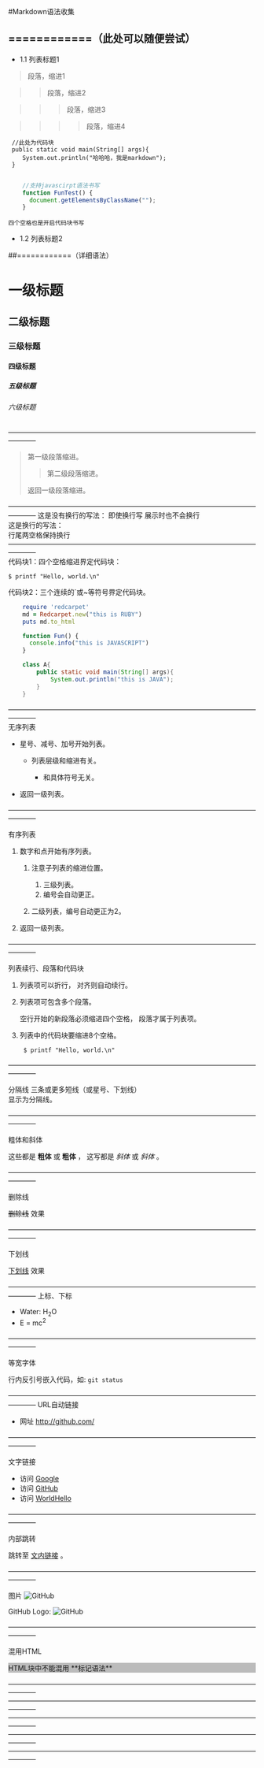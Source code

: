 #Markdown语法收集

## ============（此处可以随便尝试）

- 1.1 列表标题1

> 段落，缩进1

>> 段落，缩进2

>>> 段落，缩进3

>>>> 段落，缩进4

```
 //此处为代码块
 public static void main(String[] args){
    System.out.println("哈哈哈，我是markdown");
 }
 
```

```javascript
    //支持javascirpt语法书写
    function FunTest() {
      document.getElementsByClassName("");
    }
```
    四个空格也是开启代码块书写



- 1.2 列表标题2

##============（详细语法）

# 一级标题
## 二级标题
### 三级标题
#### 四级标题
##### 五级标题
###### 六级标题 ######

————————————————————————————————————————
	

> 第一级段落缩进。
>
> > 第二级段落缩进。
>
> 返回一级段落缩进。

————————————————————————————————————————
这是没有换行的写法：
即使换行写
展示时也不会换行  
这是换行的写法：  
行尾两空格保持换行
————————————————————————————————————————  
代码块1：四个空格缩进界定代码块：

    $ printf "Hello, world.\n"

	
代码块2：三个连续的`或~等符号界定代码块。

```ruby
    require 'redcarpet'
    md = Redcarpet.new("this is RUBY")
    puts md.to_html
```

~~~javascript
    function Fun() {
      console.info("this is JAVASCRIPT")
    }
~~~

```java
    class A{
        public static void main(String[] args){
            System.out.println("this is JAVA");
        }
    }
```
    
————————————————————————————————————————   
无序列表
* 星号、减号、加号开始列表。

  - 列表层级和缩进有关。

    + 和具体符号无关。

* 返回一级列表。


————————————————————————————————————————   

有序列表
1. 数字和点开始有序列表。

   1. 注意子列表的缩进位置。

      1. 三级列表。
      1. 编号会自动更正。

   1. 二级列表，编号自动更正为2。

2. 返回一级列表。

———————————————————————————————————————— 
   
列表续行、段落和代码块
1. 列表项可以折行，
   对齐则自动续行。

2. 列表项可包含多个段落。

    空行开始的新段落必须缩进四个空格，
    段落才属于列表项。

3. 列表中的代码块要缩进8个空格。

        $ printf "Hello, world.\n"

———————————————————————————————————————— 

分隔线
三条或更多短线（或星号、下划线）\
显示为分隔线。

———————————————————————————————————————— 

粗体和斜体  

这些都是 **粗体** 或 __粗体__ ，
这写都是 *斜体* 或 _斜体_ 。

———————————————————————————————————————— 

删除线
	
~~删除线~~ 效果


———————————————————————————————————————— 

下划线

<u>下划线</u> 效果

————————————————————————————————————————
 上标、下标
 	
- Water: H<sub>2</sub>O
- E = mc<sup>2</sup>


———————————————————————————————————————— 

等宽字体
	
行内反引号嵌入代码，如: `git status` 

———————————————————————————————————————— 
URL自动链接
- 网址 http://github.com/

————————————————————————————————————————
 
文字链接
	
- 访问 [Google](http://google.com "Search")
- 访问 [GitHub][1]
- 访问 [WorldHello][]

 [1]: http://github.com "Git host"
 [worldhello]: http://www.worldhello.net


————————————————————————————————————————

内部跳转
<a name="md-anchor" id="md-anchor"></a>

跳转至 [文内链接](#md-anchor) 。


————————————————————————————————————————
 
图片
![GitHub](/images/github.png "Logo")

GitHub Logo: ![GitHub][logo]

[logo]: /images/github.png "Logo"

————————————————————————————————————————

混用HTML
<div style="background:#bbb;">
  HTML块中不能混用 **标记语法**
</div>

————————————————————————————————————————
————————————————————————————————————————
————————————————————————————————————————
————————————————————————————————————————
————————————————————————————————————————
